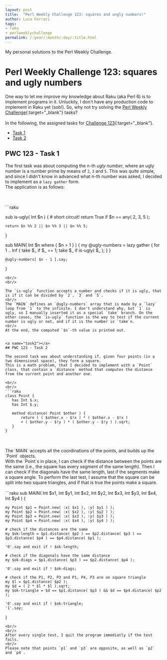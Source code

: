 ```yaml
---
layout: post
title:  "Perl Weekly Challenge 123: squares and ungly numbers!"
author: Luca Ferrari
tags:
- raku
- perlweeklychallenge
permalink: /:year/:month/:day/:title.html
---
```

My personal solutions to the Perl Weekly Challenge.

# Perl Weekly Challenge 123: squares and ugly numbers

One way to let me improve my knowledge about Raku (aka Perl 6) is to implement programs in it.
Unluckily, I don't have any production code to implement in Raku yet (sob!).
So, why not try solving the [Perl Weekly Challenge](https://perlweeklychallenge.org/){:target="_blank"} tasks?
<br/>
<br/>
In the following, the assigned tasks for [Challenge 123](https://perlweeklychallenge.org/blog/perl-weekly-challenge-0123/){:target="_blank"}.
<br/>
- [Task 1](#task1)
- [Task 2](#task2)



<a name="task1"></a>
## PWC 123 - Task 1

The first task was about computing the n-th *ugly number*, where an ugly number is a number prime by means of `2`, `3` and `5`. This was quite simple, and since I didn't know in advanced what n-th number was asked, I decided to implement as a `lazy gather` form.
<br/>
The application is as follows:

<br/>
<br/>
```raku

sub is-ugly( Int $n ) {
    # short circuit!
    return True if $n == any( 2, 3, 5 );

    return $n %% 2 || $n %% 3 || $n %% 5;

}

sub MAIN( Int $n where { $n > 1 } ) {
    my  @ugly-numbers = lazy gather {
        for 1 .. Inf {
            take $_ if $_ == 1;
            take $_ if is-ugly( $_ );
        }
    }


    @ugly-numbers[ $n - 1 ].say;
}

 ```
<br/>
<br/>

The `is-ugly` function accepts a number and checks if it is ugly, that is if it can be divided by `2`, `3` and `5`.
<br/>
The `MAIN` defines an `@ugly-numbers` array that is made by a `lazy` loop from `1` to the infinite. I don't understand why, but `1` is ugly, so I manually inserted it as a special `take` branch. On the other cases, the `is-ugly` function is the way to test if the current number is ugly or not, and if it is the number is `take`n.
<br/>
At the end, the computed `$n`-th value is printed out.


<a name="task2"></a>
## PWC 123 - Task 2

The second task was about understanding if, given four points (in a two dimensional space), they form a square.
This is a math problem, that I decided to implement with a `Point` class, that contain a `distance` method that computes the distance from the current point and another one.

<br/>
<br/>
```raku
class Point {
    has Int $.x;
    has Int $.y;

    method distance( Point $other ) {
        return ( ( $other.x - $!x ) * ( $other.x - $!x )
        + ( $other.y - $!y ) * ( $other.y - $!y ) ).sqrt;
    }
}

```
<br/>
<br/>
The `MAIN` accepts all the coordinations of the points, and builds up the `Point` objects.
<br/>
With the `Point`s in place, I can check if the distance between the points are the same (i.e., the square has every segment of the same length). Then I can check if the diagonals have the same length, last if the segments make a square angle. To perform the last test, I assume that the square can be split into two square triangles, and if that is true the points make a square.
<br/>
<br/>
```raku
sub MAIN( Int $x1, Int $y1,
          Int $x2, Int $y2,
          Int $x3, Int $y3,
          Int $x4, Int $y4 ) {


    my Point $p1 = Point.new( :x( $x1 ), :y( $y1 ) );
    my Point $p2 = Point.new( :x( $x2 ), :y( $y2 ) );
    my Point $p3 = Point.new( :x( $x3 ), :y( $y3 ) );
    my Point $p4 = Point.new( :x( $x4 ), :y( $y4 ) );

    # check if the distances are the same
    my $ok-length = $p1.distance( $p2 ) == $p2.distance( $p3 ) == $p3.distance( $p4 ) == $p4.distance( $p1 );

    '0'.say and exit if ! $ok-length;

    # check if the diagonals have the same distance
    my $ok-diags = $p1.distance( $p3 ) == $p2.distance( $p4 );

    '0'.say and exit if ! $ok-diags;

    # check if the P1, P2, P3 and P1, P4, P3 are on square triangle
    my $l = $p1.distance( $p2 );
    my $d = ( 2 * $l * $l ).sqrt;
    my $ok-triangle = $d == $p1.distance( $p3 ) && $d == $p4.distance( $p2 );

    '0'.say and exit if ! $ok-triangle;
    '1'.say;
}

```
<br/>
<br/>
After every single test, I quit the program immediatly if the test fails.
<br/>
Please note that points `p1` and `p3` are opposite, as well as `p2` and `p4`.

